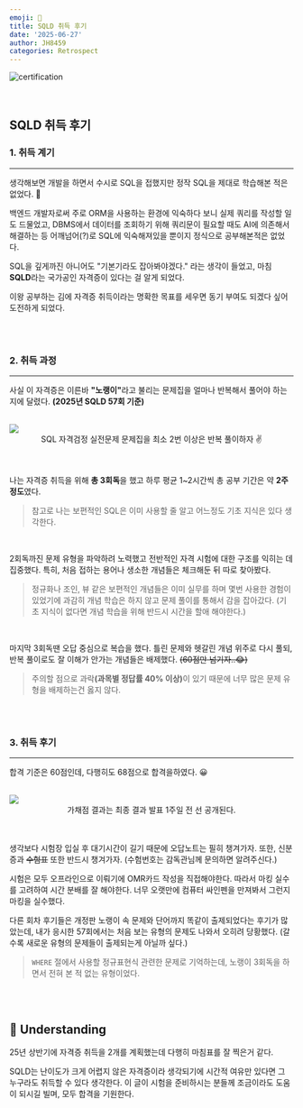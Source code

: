 ```yaml
---
emoji: 🤔
title: SQLD 취득 후기
date: '2025-06-27'
author: JH8459
categories: Retrospect
---
```


![certification](https://jh8459.s3.ap-northeast-2.amazonaws.com/blog/2025-06-27-RETROSPECT/certification.png)

<br>

## SQLD 취득 후기

### 1. 취득 계기

---

생각해보면 개발을 하면서 수시로 SQL을 접했지만 정작 SQL을 제대로 학습해본 적은 없었다. 🤔

백엔드 개발자로써 주로 ORM을 사용하는 환경에 익숙하다 보니 실제 쿼리를 작성할 일도 드물었고, DBMS에서 데이터를 조회하기 위해 쿼리문이 필요할 때도 AI에 의존해서 해결하는 등 어깨넘어(?)로 SQL에 익숙해져있을 뿐이지 정식으로 공부해본적은 없었다.

SQL을 깊게까진 아니어도 "기본기라도 잡아봐야겠다." 라는 생각이 들었고,  마침 <strong>SQLD</strong>라는 국가공인 자격증이 있다는 걸 알게 되었다.

이왕 공부하는 김에 자격증 취득이라는 명확한 목표를 세우면 동기 부여도 되겠다 싶어 도전하게 되었다.

<br>
<br>

### 2. 취득 과정

---

사실 이 자격증은 이른바 <strong>"노랭이"</strong>라고 불리는 문제집을 얼마나 반복해서 풀어야 하는지에 달렸다. <strong>(2025년 SQLD 57회 기준)</strong>

<br>
<img src="https://jh8459.s3.ap-northeast-2.amazonaws.com/blog/2025-06-27-RETROSPECT/book.jpg"/>

<center>SQL 자격검정 실전문제 문제집을 최소 2번 이상은 반복 풀이하자 ✌️</center>
<br><br>

나는 자격증 취득을 위해 <strong>총 3회독</strong>을 했고 하루 평균 1~2시간씩 총 공부 기간은 약 <strong>2주 정도</strong>였다.

> 참고로 나는 보편적인 SQL은 이미 사용할 줄 알고 어느정도 기초 지식은 있다 생각한다.

<br>

2회독까진 문제 유형을 파악하려 노력했고 전반적인 자격 시험에 대한 구조를 익히는 데 집중했다. 특히, 처음 접하는 용어나 생소한 개념들은 체크해둔 뒤 따로 찾아봤다.

> 정규화나 조인, 뷰 같은 보편적인 개념들은 이미 실무를 하며 몇번 사용한 경험이 있었기에 과감히 개념 학습은 하지 않고 문제 풀이를 통해서 감을 잡아갔다. (기초 지식이 없다면 개념 학습을 위해 반드시 시간을 할애 해야한다.)

<br>

마지막 3회독땐 오답 중심으로 복습을 했다. 틀린 문제와 헷갈린 개념 위주로 다시 풀되, 반복 풀이로도 잘 이해가 안가는 개념들은 배제했다. <del>(60점만 넘기자..😂)</del>

> 주의할 점으로 과락<strong>(과목별 정답률 40% 이상)</strong>이 있기 때문에 너무 많은 문제 유형을 배제하는건 옳지 않다.

<br>
<br>

### 3. 취득 후기

---

합격 기준은 60점인데, 다행히도 68점으로 합격을하였다. 😀

<br>
<img src="https://jh8459.s3.ap-northeast-2.amazonaws.com/blog/2025-06-27-RETROSPECT/score.png"/>

<center>가채점 결과는 최종 결과 발표 1주일 전 선 공개된다.</center>
<br><br>

생각보다 시험장 입실 후 대기시간이 길기 때문에 오답노트는 필히 챙겨가자. 또한, 신분증과 <del>수험표</del> 또한 반드시 챙겨가자. (수험번호는 감독관님께 문의하면 알려주신다.)

시험은 모두 오프라인으로 이뤄기에 OMR카드 작성을 직접해야한다. 따라서 마킹 실수를 고려하여 시간 분배를 잘 해야한다. 너무 오랫만에 컴퓨터 싸인펜을 만져봐서 그런지 마킹을 실수했다.

다른 회차 후기들은 개정판 노랭이 속 문제와 단어까지 똑같이 출제되었다는 후기가 많았는데, 내가 응시한 57회에서는 처음 보는 유형의 문제도 나와서 오히려 당황했다. (갈수록 새로운 유형의 문제들이 출제되는게 아닐까 싶다.)

> `WHERE` 절에서 사용할 정규표현식 관련한 문제로 기억하는데, 노랭이 3회독을 하면서 전혀 본 적 없는 유형이었다.

<br>
<br>

## 🤔 Understanding

25년 상반기에 자격증 취득을 2개를 계획했는데 다행히 마침표를 잘 찍은거 같다.

SQLD는 난이도가 크게 어렵지 않은 자격증이라 생각되기에 시간적 여유만 있다면 그 누구라도 취득할 수 있다 생각한다. 이 글이 시험을 준비하시는 분들께 조금이라도 도움이 되시길 빌며, 모두 합격을 기원한다.

<br>
<br>